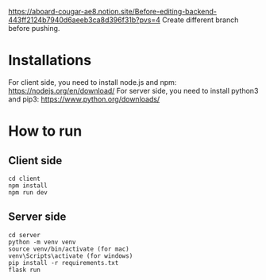 https://aboard-cougar-ae8.notion.site/Before-editing-backend-443ff2124b7940d6aeeb3ca8d396f31b?pvs=4
Create different branch before pushing.
# Installations
For client side, you need to install node.js and npm:
https://nodejs.org/en/download/
For server side, you need to install python3 and pip3:
https://www.python.org/downloads/
# How to run
## Client side
```
cd client
npm install
npm run dev 
```
## Server side
```
cd server
python -m venv venv
source venv/bin/activate (for mac)
venv\Scripts\activate (for windows)
pip install -r requirements.txt
flask run
```

